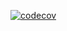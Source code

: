 [![codecov](https://codecov.io/gh/brunolnetto/fastapi-auth-mvp/graph/badge.svg?token=HE2YSP27CX)](https://codecov.io/gh/brunolnetto/fastapi-auth-mvp)
